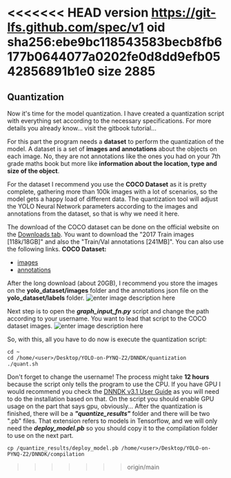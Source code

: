 <<<<<<< HEAD
version https://git-lfs.github.com/spec/v1
oid sha256:ebe9bc118543583becb8fb6177b0644077a0202fe0d8dd9efb0542856891b1e0
size 2885
=======
## Quantization
Now it's time for the model quantization. I have created a quantization script with everything set according to the necessary specifications. For more details you already know... visit the gitbook tutorial...

For this part the program needs a **dataset** to perform the quantization of the model. A dataset is a set of **images and annotations** about the objects on each image. No, they are not annotations like the ones you had on your 7th grade maths book but more like **information about the location, type and size of the object**.

For the dataset I recommend you use the **COCO Dataset** as it is pretty complete, gathering more than 100k images with a lot of scenarios, so the model gets a happy load of different data. The quantization tool will adjust the YOLO Neural Network parameters according to the images and annotations from the dataset, so that is why we need it here.

The download of the COCO dataset can be done on the official website on the [Downloads tab](https://cocodataset.org/#download). You want to download the "2017 Train images [118k/18GB]" and also the "Train/Val annotations [241MB]". You can also use the following links.
**COCO Dataset:**
 - [images](http://images.cocodataset.org/zips/train2017.zip)
 - [annotations](http://images.cocodataset.org/annotations/annotations_trainval2017.zip)
 
After the long download (about 20GB), I recommend you store the images on the **yolo_dataset/images** folder and the annotations json file on the **yolo_dataset/labels** folder.
![enter image description here](https://github.com/andre1araujo/YOLO-on-PYNQ-Z2/blob/main/images/Demo_image_8.png?raw=true)

Next step is to open the ***graph_input_fn.py*** script and change the path according to your username. You want to lead that script to the COCO dataset images.
![enter image description here](https://github.com/andre1araujo/YOLO-on-PYNQ-Z2/blob/main/images/Demo_image_7.png?raw=true)

So, with this, all you have to do now is execute the quantization script:

    cd ~
    cd /home/<user>/Desktop/YOLO-on-PYNQ-Z2/DNNDK/quantization
    ./quant.sh
Don't forget to change the username!
The process might take **12 hours** because the script only tells the program to use the CPU. If you have GPU I would recommend you check the [DNNDK v3.1 User Guide](https://docs.xilinx.com/v/u/1.6-English/ug1327-dnndk-user-guide) as you will need to do the installation based on that. On the script you should enable GPU usage on the part that says gpu, obviously...
After the quantization is finished, there will be a ***"quantize_results"*** folder and there will be two ".pb" files. That extension refers to models in Tensorflow, and we will only need the ***deploy_model.pb*** so you should copy it to the compilation folder to use on the next part.

    cp /quantize_results/deploy_model.pb /home/<user>/Desktop/YOLO-on-PYNQ-Z2/DNNDK/compilation
>>>>>>> origin/main
